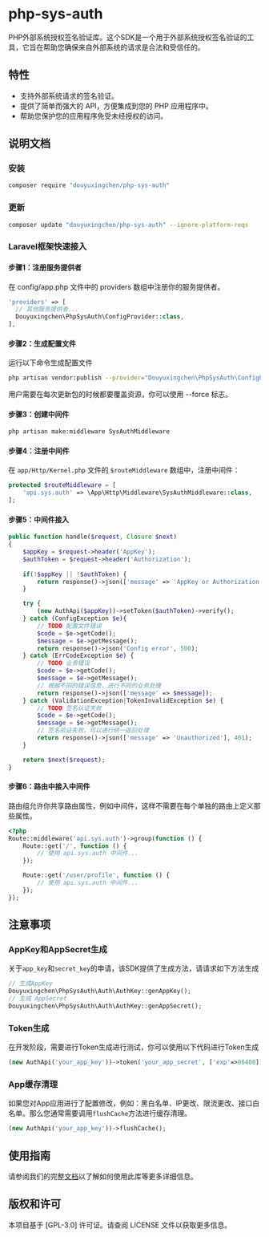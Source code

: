 # php-sys-auth  
PHP外部系统授权签名验证库。这个SDK是一个用于外部系统授权签名验证的工具，它旨在帮助您确保来自外部系统的请求是合法和受信任的。

## 特性
- 支持外部系统请求的签名验证。
- 提供了简单而强大的 API，方便集成到您的 PHP 应用程序中。
- 帮助您保护您的应用程序免受未经授权的访问。

## 说明文档

### 安装 
```bash
composer require "douyuxingchen/php-sys-auth"
```

### 更新
```bash
composer update "douyuxingchen/php-sys-auth" --ignore-platform-reqs
```

### Laravel框架快速接入

#### 步骤1：注册服务提供者
在 config/app.php 文件中的 providers 数组中注册你的服务提供者。
```php
'providers' => [
  // 其他服务提供者...
  Douyuxingchen\PhpSysAuth\ConfigProvider::class,
],
```

#### 步骤2：生成配置文件
运行以下命令生成配置文件
```bash
php artisan vendor:publish --provider="Douyuxingchen\PhpSysAuth\ConfigProvider"
```
用户需要在每次更新包的时候都要覆盖资源，你可以使用 --force 标志。

#### 步骤3：创建中间件
```bash
php artisan make:middleware SysAuthMiddleware
```

#### 步骤4：注册中间件

在 `app/Http/Kernel.php` 文件的 `$routeMiddleware` 数组中，注册中间件：

```php
protected $routeMiddleware = [
    'api.sys.auth' => \App\Http\Middleware\SysAuthMiddleware::class,
];
```

#### 步骤5：中间件接入
```php
public function handle($request, Closure $next)
{
    $appKey = $request->header('AppKey');
    $authToken = $request->header('Authorization');
    
    if(!$appKey || !$authToken) {
        return response()->json(['message' => 'AppKey or Authorization not found'], 400);
    }

    try {
        (new AuthApi($appKey))->setToken($authToken)->verify();
    } catch (ConfigException $e){
        // TODO 配置文件错误
        $code = $e->getCode();
        $message = $e->getMessage();
        return response()->json('Config error', 500);
    } catch (ErrCodeException $e) {
        // TODO 业务错误
        $code = $e->getCode();
        $message = $e->getMessage();
        // 根据不同的错误信息，进行不同的业务处理
        return response()->json(['message' => $message]);
    } catch (ValidationException|TokenInvalidException $e) {
        // TODO 签名认证失败
        $code = $e->getCode();
        $message = $e->getMessage();
        // 签名验证失败，可以进行统一返回处理
        return response()->json(['message' => 'Unauthorized'], 401);
    }

    return $next($request);
}
```

#### 步骤6：路由中接入中间件
路由组允许你共享路由属性，例如中间件，这样不需要在每个单独的路由上定义那些属性。
```php
<?php
Route::middleware('api.sys.auth')->group(function () {
    Route::get('/', function () {
        // 使用 api.sys.auth 中间件...
    });

    Route::get('/user/profile', function () {
        // 使用 api.sys.auth 中间件...
    });
});
```

## 注意事项

### AppKey和AppSecret生成
关于`app_key`和`secret_key`的申请，该SDK提供了生成方法，请请求如下方法生成
```php
// 生成AppKey
Douyuxingchen\PhpSysAuth\Auth\AuthKey::genAppKey();
// 生成 AppSecret
Douyuxingchen\PhpSysAuth\Auth\AuthKey::genAppSecret();
```

### Token生成
在开发阶段，需要进行Token生成进行测试，你可以使用以下代码进行Token生成
```php
(new AuthApi('your_app_key'))->token('your_app_secret', ['exp'=>86400]);
```

### App缓存清理
如果您对App应用进行了配置修改，例如：黑白名单、IP更改、限流更改、接口白名单。那么您通常需要调用`flushCache`方法进行缓存清理。
```php
(new AuthApi('your_app_key'))->flushCache();
```

## 使用指南
请参阅我们的完整[文档](docs)以了解如何使用此库等更多详细信息。

## 版权和许可
本项目基于 [GPL-3.0] 许可证。请查阅 LICENSE 文件以获取更多信息。